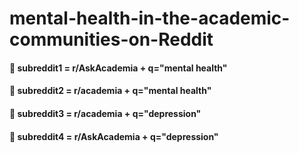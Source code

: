 # mental-health-in-the-academic-communities-on-Reddit
#### 🔆 subreddit1 = r/AskAcademia + q="mental health"
#### 🔆 subreddit2 = r/academia + q="mental health"
#### 🔆 subreddit3 = r/academia + q="depression"
#### 🔆 subreddit4 = r/AskAcademia + q="depression"

